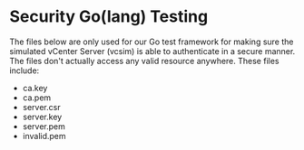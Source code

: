 # Security Go(lang) Testing

The files below are only used for our Go test framework for making sure the simulated vCenter Server (vcsim) is able to authenticate in a secure manner. The files don't actually access any valid resource anywhere. These files include:

- ca.key
- ca.pem
- server.csr
- server.key
- server.pem
- invalid.pem
